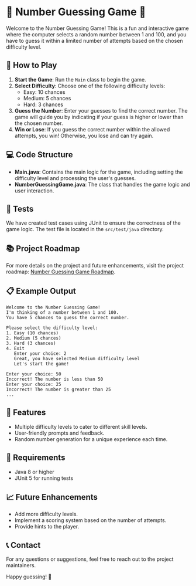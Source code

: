 
# 🎉 Number Guessing Game 🎲

Welcome to the Number Guessing Game! This is a fun and interactive game where the computer selects a random number between 1 and 100, and you have to guess it within a limited number of attempts based on the chosen difficulty level.

## 🚀 How to Play

1. **Start the Game**: Run the `Main` class to begin the game.
2. **Select Difficulty**: Choose one of the following difficulty levels:
   - Easy: 10 chances
   - Medium: 5 chances
   - Hard: 3 chances
3. **Guess the Number**: Enter your guesses to find the correct number. The game will guide you by indicating if your guess is higher or lower than the chosen number.
4. **Win or Lose**: If you guess the correct number within the allowed attempts, you win! Otherwise, you lose and can try again.

## 💻 Code Structure

- **Main.java**: Contains the main logic for the game, including setting the difficulty level and processing the user's guesses.
- **NumberGuessingGame.java**: The class that handles the game logic and user interaction.

## 🧪 Tests

We have created test cases using JUnit to ensure the correctness of the game logic. The test file is located in the `src/test/java` directory.

## 📚 Project Roadmap

For more details on the project and future enhancements, visit the project roadmap: [Number Guessing Game Roadmap](https://roadmap.sh/projects/number-guessing-game).

## 📋 Example Output

```
Welcome to the Number Guessing Game!
I'm thinking of a number between 1 and 100.
You have 5 chances to guess the correct number.

Please select the difficulty level:
1. Easy (10 chances)
2. Medium (5 chances)
3. Hard (3 chances)
4. Exit
   Enter your choice: 2
   Great, you have selected Medium difficulty level
   Let's start the game!

Enter your choice: 50
Incorrect! The number is less than 50
Enter your choice: 25
Incorrect! The number is greater than 25
...
```

## 🌟 Features

- Multiple difficulty levels to cater to different skill levels.
- User-friendly prompts and feedback.
- Random number generation for a unique experience each time.

## 🔧 Requirements

- Java 8 or higher
- JUnit 5 for running tests

## 📈 Future Enhancements

- Add more difficulty levels.
- Implement a scoring system based on the number of attempts.
- Provide hints to the player.

## 📞 Contact

For any questions or suggestions, feel free to reach out to the project maintainers.

Happy guessing! 🎉

